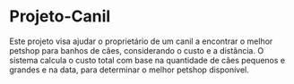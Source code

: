 # Projeto-Canil
Este projeto visa ajudar o proprietário de um canil a encontrar o melhor petshop para banhos de cães, considerando o custo e a distância. O sistema calcula o custo total com base na quantidade de cães pequenos e grandes e na data, para determinar o melhor petshop disponível.

